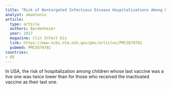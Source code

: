 ```yaml
---
title: "Risk of Nontargeted Infectious Disease Hospitalizations Among US Children Following Inactivated and Live Vaccines, 2005-2014"
analyst: amantonio
article:
  type: article
  authors: Bardenheier
  year: 2017
  magazine: Clin Infect Dis
  link: https://www.ncbi.nlm.nih.gov/pmc/articles/PMC5879781
  pubmed: PMC5879781
countries:
- US
---
```


In USA, the risk of hospitalization among children whose last vaccine was a live one was twice lower than for those who received the inactivated vaccine as their last one.
